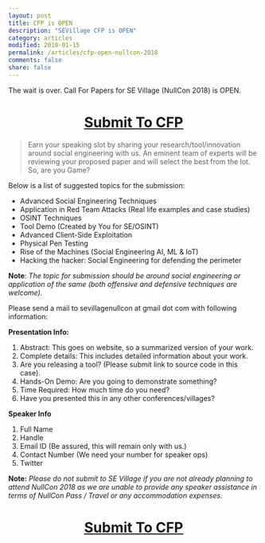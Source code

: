 ```yaml
---
layout: post
title: CFP is OPEN
description: "SEVillage CFP is OPEN"
category: articles
modified: 2018-01-15
permalink: /articles/cfp-open-nullcon-2018
comments: false
share: false
---
```


The wait is over. Call For Papers for SE Village (NullCon 2018) is OPEN. 


<center><u><h1><a href='mailto:sevillagenullcon@gmail.com'>Submit To CFP</a></h1></u></center>

> Earn your speaking slot by sharing your research/tool/innovation around social engineering with us. An eminent team of experts will be reviewing your proposed paper and will select the best from the lot. So, are you Game?

Below is a list of suggested topics for the submission:

* Advanced Social Engineering Techniques
* Application in Red Team Attacks (Real life examples and case studies) 
* OSINT Techniques
* Tool Demo (Created by You for SE/OSINT)
* Advanced Client-Side Exploitation
* Physical Pen Testing
* Rise of the Machines (Social Engineering AI, ML & IoT) 
* Hacking the hacker: Social Engineering for defending the perimeter

**Note**: *The topic for submission should be around social engineering or application of the same (both offensive and defensive techniques are welcome).*

Please send a mail to sevillagenullcon at gmail dot com with following information:

**Presentation Info:**
1. Abstract: This goes on website, so a summarized version of your work.
2. Complete details: This includes detailed information about your work. 
3. Are you releasing a tool? (Please submit link to source code in this case).
4. Hands-On Demo: Are you going to demonstrate something?
5. Time Required: How much time do you need?
6. Have you presented this in any other conferences/villages?

**Speaker Info**
1. Full Name
2. Handle 
3. Email ID (Be assured, this will remain only with us.)
4. Contact Number (We need your number for speaker ops)
5. Twitter 

**Note:** *Please do not submit to SE Village if you are not already planning to attend NullCon 2018 as we are unable to provide any speaker assistance in terms of NullCon Pass / Travel or any accommodation expenses.*

<center><u><h1><a href='mailto:sevillagenullcon@gmail.comments'>Submit To CFP</a></h1></u></center>




